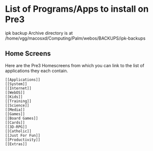 
# List of Programs/Apps to install on Pre3 #

ipk backup Archive directory is at /home/vgg/macosxd/Computing/Palm/webos/BACKUPS/ipk-backups

## Home Screens ##

Here are the Pre3 Homescreens from which you can link to the list of applications they each contain.

    [[Applications]]
    [[System]]
    [[Internet]]
    [[WebOS]]
    [[Kids]]
    [[Training]]
    [[Science]]
    [[Media]]
    [[Games]]
    [[Board Games]]
    [[Cards]]
    [[3D-RPG]] 
    [[Catholic]]
    [[Just For Fun]]
    [[Productivity]]
    [[Extras]]
    
